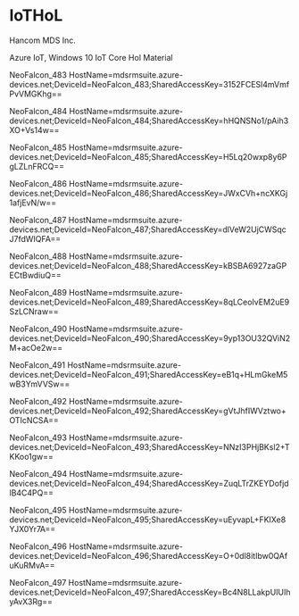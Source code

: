 # IoTHoL
Hancom MDS Inc.

Azure IoT, Windows 10 IoT Core Hol Material


NeoFalcon_483	HostName=mdsrmsuite.azure-devices.net;DeviceId=NeoFalcon_483;SharedAccessKey=3152FCESl4mVmfPvVMGKhg==

NeoFalcon_484	HostName=mdsrmsuite.azure-devices.net;DeviceId=NeoFalcon_484;SharedAccessKey=hHQNSNo1/pAih3XO+Vs14w==

NeoFalcon_485	HostName=mdsrmsuite.azure-devices.net;DeviceId=NeoFalcon_485;SharedAccessKey=H5Lq20wxp8y6PgLZLnFRCQ==

NeoFalcon_486	HostName=mdsrmsuite.azure-devices.net;DeviceId=NeoFalcon_486;SharedAccessKey=JWxCVh+ncXKGj1afjEvN/w==

NeoFalcon_487	HostName=mdsrmsuite.azure-devices.net;DeviceId=NeoFalcon_487;SharedAccessKey=dlVeW2UjCWSqcJ7fdWIQFA==

NeoFalcon_488	HostName=mdsrmsuite.azure-devices.net;DeviceId=NeoFalcon_488;SharedAccessKey=kBSBA6927zaGPECtBwdiuQ==

NeoFalcon_489	HostName=mdsrmsuite.azure-devices.net;DeviceId=NeoFalcon_489;SharedAccessKey=8qLCeoIvEM2uE9SzLCNraw==

NeoFalcon_490	HostName=mdsrmsuite.azure-devices.net;DeviceId=NeoFalcon_490;SharedAccessKey=9yp13OU32QViN2M+acOe2w==

NeoFalcon_491	HostName=mdsrmsuite.azure-devices.net;DeviceId=NeoFalcon_491;SharedAccessKey=eB1q+HLmGkeM5wB3YmVVSw==

NeoFalcon_492	HostName=mdsrmsuite.azure-devices.net;DeviceId=NeoFalcon_492;SharedAccessKey=gVtJhfIWVztwo+OTIcNCSA==

NeoFalcon_493	HostName=mdsrmsuite.azure-devices.net;DeviceId=NeoFalcon_493;SharedAccessKey=NNzI3PHjBKsl2+TKKoo1gw==

NeoFalcon_494	HostName=mdsrmsuite.azure-devices.net;DeviceId=NeoFalcon_494;SharedAccessKey=ZuqLTrZKEYDofjdlB4C4PQ==

NeoFalcon_495	HostName=mdsrmsuite.azure-devices.net;DeviceId=NeoFalcon_495;SharedAccessKey=uEyvapL+FKIXe8YJX0Yr7A==

NeoFalcon_496	HostName=mdsrmsuite.azure-devices.net;DeviceId=NeoFalcon_496;SharedAccessKey=O+0dl8itIbw0QAfuKuRMvA==

NeoFalcon_497	HostName=mdsrmsuite.azure-devices.net;DeviceId=NeoFalcon_497;SharedAccessKey=Bc4N8LLakpUIUIhyAvX3Rg==
